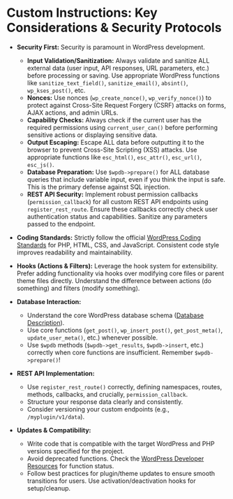 # Custom Instructions: Key Considerations & Security Protocols

*   **Security First:** Security is paramount in WordPress development.
    *   **Input Validation/Sanitization:** Always validate and sanitize ALL external data (user input, API responses, URL parameters, etc.) before processing or saving. Use appropriate WordPress functions like `sanitize_text_field()`, `sanitize_email()`, `absint()`, `wp_kses_post()`, etc.
    *   **Nonces:** Use nonces (`wp_create_nonce()`, `wp_verify_nonce()`) to protect against Cross-Site Request Forgery (CSRF) attacks on forms, AJAX actions, and admin URLs.
    *   **Capability Checks:** Always check if the current user has the required permissions using `current_user_can()` before performing sensitive actions or displaying sensitive data.
    *   **Output Escaping:** Escape ALL data before outputting it to the browser to prevent Cross-Site Scripting (XSS) attacks. Use appropriate functions like `esc_html()`, `esc_attr()`, `esc_url()`, `esc_js()`.
    *   **Database Preparation:** Use `$wpdb->prepare()` for ALL database queries that include variable input, even if you think the input is safe. This is the primary defense against SQL injection.
    *   **REST API Security:** Implement robust permission callbacks (`permission_callback`) for all custom REST API endpoints using `register_rest_route`. Ensure these callbacks correctly check user authentication status and capabilities. Sanitize any parameters passed to the endpoint.

*   **Coding Standards:** Strictly follow the official [WordPress Coding Standards](https://developer.wordpress.org/coding-standards/) for PHP, HTML, CSS, and JavaScript. Consistent code style improves readability and maintainability.

*   **Hooks (Actions & Filters):** Leverage the hook system for extensibility. Prefer adding functionality via hooks over modifying core files or parent theme files directly. Understand the difference between actions (do something) and filters (modify something).

*   **Database Interaction:**
    *   Understand the core WordPress database schema ([Database Description](https://developer.wordpress.org/reference/classes/wpdb/#database-description)).
    *   Use core functions (`get_post()`, `wp_insert_post()`, `get_post_meta()`, `update_user_meta()`, etc.) whenever possible.
    *   Use `$wpdb` methods (`$wpdb->get_results`, `$wpdb->insert`, etc.) correctly when core functions are insufficient. Remember `$wpdb->prepare()`!

*   **REST API Implementation:**
    *   Use `register_rest_route()` correctly, defining namespaces, routes, methods, callbacks, and crucially, `permission_callback`.
    *   Structure your response data clearly and consistently.
    *   Consider versioning your custom endpoints (e.g., `/myplugin/v1/data`).

*   **Updates & Compatibility:**
    *   Write code that is compatible with the target WordPress and PHP versions specified for the project.
    *   Avoid deprecated functions. Check the [WordPress Developer Resources](https://developer.wordpress.org/reference/) for function status.
    *   Follow best practices for plugin/theme updates to ensure smooth transitions for users. Use activation/deactivation hooks for setup/cleanup.